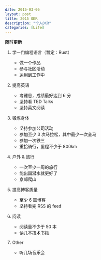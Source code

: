 ```yaml
---
date: 2015-03-05
layout: post
title: 2015 OKR
description: "个人OKR"
categories: [Life]
---
```


**随时更新**

1. 学一门编程语言（暂定：Rust）
    * 做一个作品
    * 参与社区活动
    * 运用到工作中

2. 提高英语
    * 考雅思，成绩最好达到 6 分
    * 坚持看 TED Talks
    * 坚持英文阅读

3. 锻炼身体
    * 坚持参加公司活动
    * 参加至少 3 次马拉松，其中最少一次全马
    * 参加一次铁三
    * 重拾骑行，里程不少于 800km
    
4. 户外 & 旅行
    * 一次至少一周的旅行
    * 能出国潜水就更好了
    * 京郊爬山

5. 提高博客质量
   * 至少 6 篇博客
   * 坚持看完 RSS 的 feed
        
6. 阅读
   * 阅读量不少于 50 本
   * 读几本技术书籍
   
7. Other
   * 听几场音乐会
